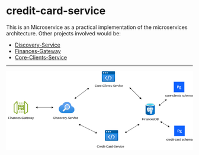 # credit-card-service

This is an Microservice as a practical implementation of the microservices architecture. Other projects involved would be:


- [Discovery-Service](https://github.com/matheus-nicolau/dicovery-service) <br>
- [Finances-Gateway](https://github.com/matheus-nicolau/finances-gateway) <br>
- [Core-Clients-Service](https://github.com/matheus-nicolau/core-clients-service) <br>
---
![diagram image](./src/main/resources/finances-diagram.png)